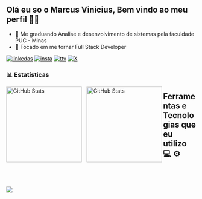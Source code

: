 ## Olá eu so o Marcus Vinicius, Bem vindo ao meu perfil 🐱‍👤


- 🌱 Me graduando Analise e desenvolvimento de sistemas pela faculdade PUC - Minas
- 🎯 Focado em me tornar Full Stack Developer

[![linkedas](https://img.shields.io/badge/LinkedIn-0077B5?style=for-the-badge&logo=linkedin&logoColor=white)](http://www.linkedin.com/in/marcus-vin%C3%ADcius-acosta67512)
[![insta](https://img.shields.io/badge/Instagram-E4405F?style=for-the-badge&logo=instagram&logoColor=white)](https://www.instagram.com/m_arcusv?igsh=MXZ1ajd5MzU5cHI4Yg%3D%3D&utm_source=qr)
[![ttv](https://img.shields.io/badge/Twitch-9146FF?style=for-the-badge&logo=twitch&logoColor=white)](https://www.twitch.tv/marcuszki)
[![X](https://img.shields.io/badge/Twitter-1DA1F2?style=for-the-badge&logo=twitter&logoColor=white)](https://x.com/marcuszki?s=21)

### 📊 Estatísticas

<p>
  <img  
    align="left" 
    alt="GitHub Stats" 
    height="200" 
    style="padding-right: 10px;" 
    src="https://github-readme-stats.vercel.app/api?username=Marcuszki&show_icons=true&theme=tokyonight&include_all_commits=true&locale=pt-br" 
  />

<img 
      align="left" 
      alt="GitHub Stats" 
      height="200" 
      src="https://github-readme-stats.vercel.app/api/top-langs/?username=Marcuszki&theme=tokyonight&layout=compact&custom_title=Tecnologias&langs_count=9" 
  />

</p>



## Ferramentas e Tecnologias que eu utilizo 💻 ⚙️

<div style="display: inline_block"><br/>
<img align="center" alt="" src="https://img.shields.io/badge/Windows-0078D6?style=for-the-badge&logo=windows&logoColor=white"/> <img align="center" alt="" src="https://img.shields.io/badge/.NET-5C2D91?style=for-the-badge&logo=.net&logoColor=white"/> <img align="center" alt="" src="https://img.shields.io/badge/C%23-239120?style=for-the-badge&logo=c-sharp&logoColor=white"/> <img align="center" alt="" src="https://img.shields.io/badge/HTML5-E34F26?style=for-the-badge&logo=html5&logoColor=white"/> <img align="center" alt="" src="https://img.shields.io/badge/CSS3-1572B6?style=for-the-badge&logo=css3&logoColor=white"/> <img align="center" alt="" src="https://img.shields.io/badge/JavaScript-F7DF1E?style=for-the-badge&logo=JavaScript&logoColor=white"/> <img align="center" alt="" src="https://img.shields.io/badge/Node.js-43853D?style=for-the-badge&logo=node.js&logoColor=white"/> <img align="center" alt="" src="https://img.shields.io/badge/Bootstrap-563D7C?style=for-the-badge&logo=bootstrap&logoColor=white"/> <img align="center" alt="" src="https://img.shields.io/badge/Python-14354C?style=for-the-badge&logo=python&logoColor=white"/> <img align="center" alt="" src="https://img.shields.io/badge/PHP-777BB4?style=for-the-badge&logo=php&logoColor=white"/>  <img align="center" alt="" src="https://img.shields.io/badge/MySQL-005C84?style=for-the-badge&logo=mysql&logoColor=white"/> <img align="center" alt="" src="https://img.shields.io/badge/Figma-F24E1E?style=for-the-badge&logo=figma&logoColor=white"/> <img align="center" alt="" src="https://img.shields.io/badge/Visual_Studio-5C2D91?style=for-the-badge&logo=visual%20studio&logoColor=white"/> <img align="center" alt="" src="https://img.shields.io/badge/GIT-E44C30?style=for-the-badge&logo=git&logoColor=white"/> <img align="center" alt="" src="https://img.shields.io/badge/GitHub-100000?style=for-the-badge&logo=github&logoColor=white"/>
</div>

![](https://komarev.com/ghpvc/?username=your-github-Marcuszki&style=for-the-badge&color=blueviolet&abbreviated=true)

